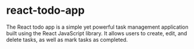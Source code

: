 # react-todo-app
The React todo app is a simple yet powerful task management application built using the React JavaScript library. It allows users to create, edit, and delete tasks, as well as mark tasks as completed.
